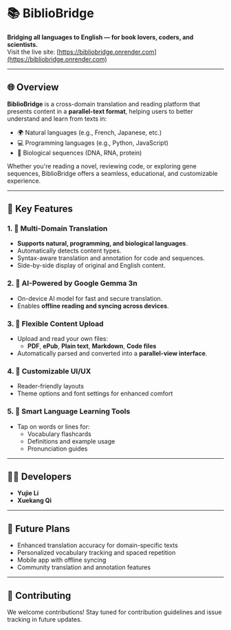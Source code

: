 # 📚 BiblioBridge

**Bridging all languages to English — for book lovers, coders, and scientists.**  
Visit the live site: [https://bibliobridge.onrender.com](https://bibliobridge.onrender.com)

---

## 🌐 Overview

**BiblioBridge** is a cross-domain translation and reading platform that presents content in a **parallel-text format**, helping users to better understand and learn from texts in:

- 🌍 Natural languages (e.g., French, Japanese, etc.)
- 💻 Programming languages (e.g., Python, JavaScript)
- 🧬 Biological sequences (DNA, RNA, protein)

Whether you're reading a novel, reviewing code, or exploring gene sequences, BiblioBridge offers a seamless, educational, and customizable experience.

---

## 🔑 Key Features

### 1. 🧠 Multi-Domain Translation
- **Supports natural, programming, and biological languages**.
- Automatically detects content types.
- Syntax-aware translation and annotation for code and sequences.
- Side-by-side display of original and English content.

### 2. 🚀 AI-Powered by Google Gemma 3n
- On-device AI model for fast and secure translation.
- Enables **offline reading and syncing across devices**.

### 3. 📁 Flexible Content Upload
- Upload and read your own files:
  - **PDF**, **ePub**, **Plain text**, **Markdown**, **Code files**
- Automatically parsed and converted into a **parallel-view interface**.

### 4. 🎨 Customizable UI/UX
- Reader-friendly layouts
- Theme options and font settings for enhanced comfort

### 5. 🧠 Smart Language Learning Tools
- Tap on words or lines for:
  - Vocabulary flashcards
  - Definitions and example usage
  - Pronunciation guides

---

## 👩‍💻 Developers

- **Yujie Li**
- **Xuekang Qi**

---

## 🚧 Future Plans

- Enhanced translation accuracy for domain-specific texts
- Personalized vocabulary tracking and spaced repetition
- Mobile app with offline syncing
- Community translation and annotation features

---

## 🤝 Contributing

We welcome contributions! Stay tuned for contribution guidelines and issue tracking in future updates.


